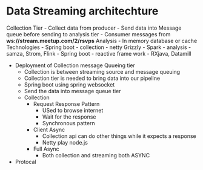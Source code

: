 # Data Streaming architechture

Collection Tier
	- Collect data from producer
	- Send data into Message queue before sending to analysis tier
	- Consumer messages from __ws://stream.meetup.com/2/rsvps__
Analysis
	- In memory database or cache
Technologies
	- Spring boot - collection - netty Grizzly
	- Spark - analysis - samza, Strom, Flink
	- Spring boot - reactive frame work - RXjava, Datamill

* Deployment of Collection message Quueing tier
	- Collection is between streaming source and message queuing
	- Collection tier is needed to bring data into our pipeline
	- Spring boot using spring websocket
	- Send the data into message queue tier
	- Collection
		- Request Response Pattern
			- USed to browse internet
			- Wait for the response
			- Synchronous pattern
		- Client Async
			- Collection api can do other things while it expects a response
			- Netty play  node.js
		- Full Async
			- Both collection and streaming both ASYNC
* Protocal

	
